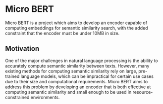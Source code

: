 # Micro BERT
Micro BERT is a project which aims to develop an encoder capable of computing embeddings for semantic similarity search, with the added constraint that the encoder must be under 10MB in size.

## Motivation

One of the major challenges in natural language processing is the ability to accurately compute semantic similarity between texts. However, many existing methods for computing semantic similarity rely on large, pre-trained language models, which can be impractical for certain use cases due to their size and computational requirements. Micro BERT aims to address this problem by developing an encoder that is both effective at computing semantic similarity and small enough to be used in resource-constrained environments.
